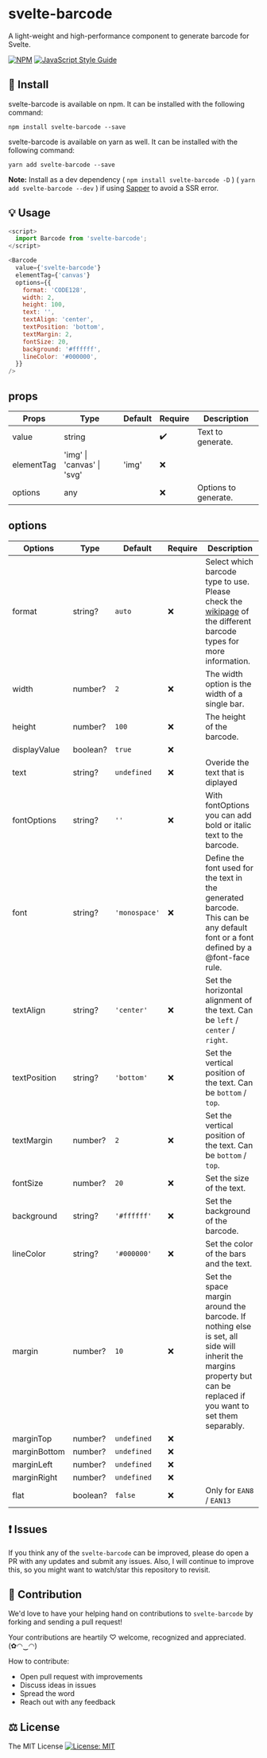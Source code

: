 # svelte-barcode

A light-weight and high-performance component to generate barcode for Svelte.

[![NPM](https://img.shields.io/npm/v/svelte-barcode.svg)](https://www.npmjs.com/package/svelte-barcode) [![JavaScript Style Guide](https://img.shields.io/badge/code_style-standard-brightgreen.svg)](https://standardjs.com)

## 🔧 Install

svelte-barcode is available on npm. It can be installed with the following command:

```
npm install svelte-barcode --save
```

svelte-barcode is available on yarn as well. It can be installed with the following command:

```
yarn add svelte-barcode --save
```

**Note:** Install as a dev dependency ( `npm install svelte-barcode -D` ) ( `yarn add svelte-barcode --dev` ) if using [Sapper](https://sapper.svelte.dev) to avoid a SSR error.

## 💡 Usage

```js
<script>
  import Barcode from 'svelte-barcode';
</script>

<Barcode
  value={'svelte-barcode'}
  elementTag={'canvas'}
  options={{
    format: 'CODE128',
    width: 2,
    height: 100,
    text: '',
    textAlign: 'center',
    textPosition: 'bottom',
    textMargin: 2,
    fontSize: 20,
    background: '#ffffff',
    lineColor: '#000000',
  }}
/>
```

## props

<table>
  <thead>
    <tr>
      <th>Props</th>
      <th>Type</th>
      <th>Default</th>
      <th>Require</th>
      <th>Description</th>
    </tr>
  <thead>
  <tbody>
    <tr>
      <td>value</td>
      <td>string</td>
      <td></td>
      <td>✔️</td>
      <td>Text to generate.</td>
    </tr>
    <tr>
      <td>elementTag</td>
      <td>'img' | 'canvas' | 'svg'</td>
      <td>'img'</td>
      <td>❌</td>
      <td></td>
    </tr>
    <tr>
      <td>options</td>
      <td>any</td>
      <td></td>
      <td>❌</td>
      <td>Options to generate.</td>
    </tr>
  </tbody>
</table>

## options

<table>
  <thead>
    <tr>
      <th>Options</th>
      <th>Type</th>
      <th>Default</th>
      <th>Require</th>
      <th>Description</th>
    </tr>
  <thead>
  <tbody>
    <tr>
      <td>format</td>
      <td>string?</td>
      <td><code>auto</code></td>
      <td>❌</td>
      <td>Select which barcode type to use. Please check the <a href="https://github.com/Bunlong/react-barcodes/wiki">wikipage</a> of the different barcode types for more information.</td>
    </tr>
    <tr>
      <td>width</td>
      <td>number?</td>
      <td><code>2</code></td>
      <td>❌</td>
      <td>The width option is the width of a single bar.</td>
    </tr>
    <tr>
      <td>height</td>
      <td>number?</td>
      <td><code>100</code></td>
      <td>❌</td>
      <td>The height of the barcode.</td>
    </tr>
    <tr>
      <td>displayValue</td>
      <td>boolean?</td>
      <td><code>true</code></td>
      <td>❌</td>
      <td></td>
    </tr>
    <tr>
      <td>text</td>
      <td>string?</td>
      <td><code>undefined</code></td>
      <td>❌</td>
      <td>Overide the text that is diplayed</td>
    </tr>
    <tr>
      <td>fontOptions</td>
      <td>string?</td>
      <td><code>''</code></td>
      <td>❌</td>
      <td>With fontOptions you can add bold or italic text to the barcode.</td>
    </tr>
    <tr>
      <td>font</td>
      <td>string?</td>
      <td><code>'monospace'</code></td>
      <td>❌</td>
      <td>Define the font used for the text in the generated barcode. This can be any default font or a font defined by a @font-face rule.</td>
    </tr>
    <tr>
      <td>textAlign</td>
      <td>string?</td>
      <td><code>'center'</code></td>
      <td>❌</td>
      <td>Set the horizontal alignment of the text. Can be <code>left</code> / <code>center</code> / <code>right</code>.</td>
    </tr>
    <tr>
      <td>textPosition</td>
      <td>string?</td>
      <td><code>'bottom'</code></td>
      <td>❌</td>
      <td>Set the vertical position of the text. Can be <code>bottom</code> / <code>top</code>.</td>
    </tr>
    <tr>
      <td>textMargin</td>
      <td>number?</td>
      <td><code>2</code></td>
      <td>❌</td>
      <td>Set the vertical position of the text. Can be <code>bottom</code> / <code>top</code>.</td>
    </tr>
    <tr>
      <td>fontSize</td>
      <td>number?</td>
      <td><code>20</code></td>
      <td>❌</td>
      <td>Set the size of the text.</td>
    </tr>
    <tr>
      <td>background</td>
      <td>string?</td>
      <td><code>'#ffffff'</code></td>
      <td>❌</td>
      <td>Set the background of the barcode.</td>
    </tr>
    <tr>
      <td>lineColor</td>
      <td>string?</td>
      <td><code>'#000000'</code></td>
      <td>❌</td>
      <td>Set the color of the bars and the text.</td>
    </tr>
    <tr>
      <td>margin</td>
      <td>number?</td>
      <td><code>10</code></td>
      <td>❌</td>
      <td>Set the space margin around the barcode. If nothing else is set, all side will inherit the margins property but can be replaced if you want to set them separably.</td>
    </tr>
    <tr>
      <td>marginTop</td>
      <td>number?</td>
      <td><code>undefined</code></td>
      <td>❌</td>
      <td></td>
    </tr>
    <tr>
      <td>marginBottom</td>
      <td>number?</td>
      <td><code>undefined</code></td>
      <td>❌</td>
      <td></td>
    </tr>
    <tr>
      <td>marginLeft</td>
      <td>number?</td>
      <td><code>undefined</code></td>
      <td>❌</td>
      <td></td>
    </tr>
    <tr>
      <td>marginRight</td>
      <td>number?</td>
      <td><code>undefined</code></td>
      <td>❌</td>
      <td></td>
    </tr>
    <tr>
      <td>flat</td>
      <td>boolean?</td>
      <td><code>false</code></td>
      <td>❌</td>
      <td>Only for <code>EAN8</code> / <code>EAN13</code></td>
    </tr>
  </tbody>
</table>

## ❗ Issues

If you think any of the `svelte-barcode` can be improved, please do open a PR with any updates and submit any issues. Also, I will continue to improve this, so you might want to watch/star this repository to revisit.

## 🌟 Contribution

We'd love to have your helping hand on contributions to `svelte-barcode` by forking and sending a pull request!

Your contributions are heartily ♡ welcome, recognized and appreciated. (✿◠‿◠)

How to contribute:

- Open pull request with improvements
- Discuss ideas in issues
- Spread the word
- Reach out with any feedback

## ⚖️ License

The MIT License [![License: MIT](https://img.shields.io/badge/License-MIT-yellow.svg)](https://opensource.org/licenses/MIT)
